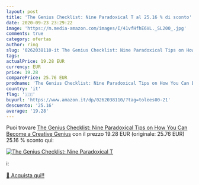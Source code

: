 ```yaml
---
layout: post
title: 'The Genius Checklist: Nine Paradoxical T al 25.16 % di sconto'
date: 2020-09-23 23:29:22
image: 'https://m.media-amazon.com/images/I/41vfHfhE6VL._SL200_.jpg'
comments: true
category: ofertas
author: ring
slug: '0262038110-it The Genius Checklist: Nine Paradoxical Tips on How You Can...'
tags: 
actualPrice: 19.28 EUR
currency: EUR
price: 19.28
comparePrice: 25.76 EUR
prodname: 'The Genius Checklist: Nine Paradoxical Tips on How You Can Become a Creative Genius'
country: 'it'
flag: '🇮🇹'
buyurl: 'https://www.amazon.it/dp/0262038110/?tag=tolees00-21'
descuento: '25.16'
average: '19.28'
---
```


Puoi trovare [The Genius Checklist: Nine Paradoxical Tips on How You Can Become a Creative Genius](https://www.amazon.it/dp/0262038110/?tag=tolees00-21) con il prezzo 19.28 EUR (originale: 25.76 EUR) 25.16 % sconto qui:

[![The Genius Checklist: Nine Paradoxical T](https://m.media-amazon.com/images/I/41vfHfhE6VL._SL200_.jpg)](https://www.amazon.it/dp/0262038110/?tag=tolees00-21)

ℹ️:


[🛒 Acquista qui!!](https://www.amazon.it/dp/0262038110/?tag=tolees00-21)
